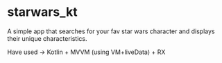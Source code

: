 # starwars_kt
A simple app that searches for your fav star wars character and displays their unique characteristics.

Have used -> Kotlin + MVVM (using VM+liveData) + RX
